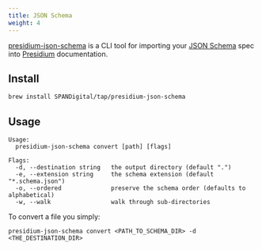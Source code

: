 ```yaml
---
title: JSON Schema
weight: 4
---
```


[presidium-json-schema](https://github.com/SPANDigital/presidium-json-schema) is a CLI tool for importing your [JSON Schema](http://json-schema.org/) spec into
[Presidium](http://presidium.spandigital.net) documentation.

## Install
```sh
brew install SPANDigital/tap/presidium-json-schema
```

## Usage

```text
Usage:
  presidium-json-schema convert [path] [flags]

Flags:
  -d, --destination string   the output directory (default ".")
  -e, --extension string     the schema extension (default "*.schema.json")
  -o, --ordered              preserve the schema order (defaults to alphabetical)
  -w, --walk                 walk through sub-directories
```

To convert a file you simply:

```shell
presidium-json-schema convert <PATH_TO_SCHEMA_DIR> -d <THE_DESTINATION_DIR>
```
